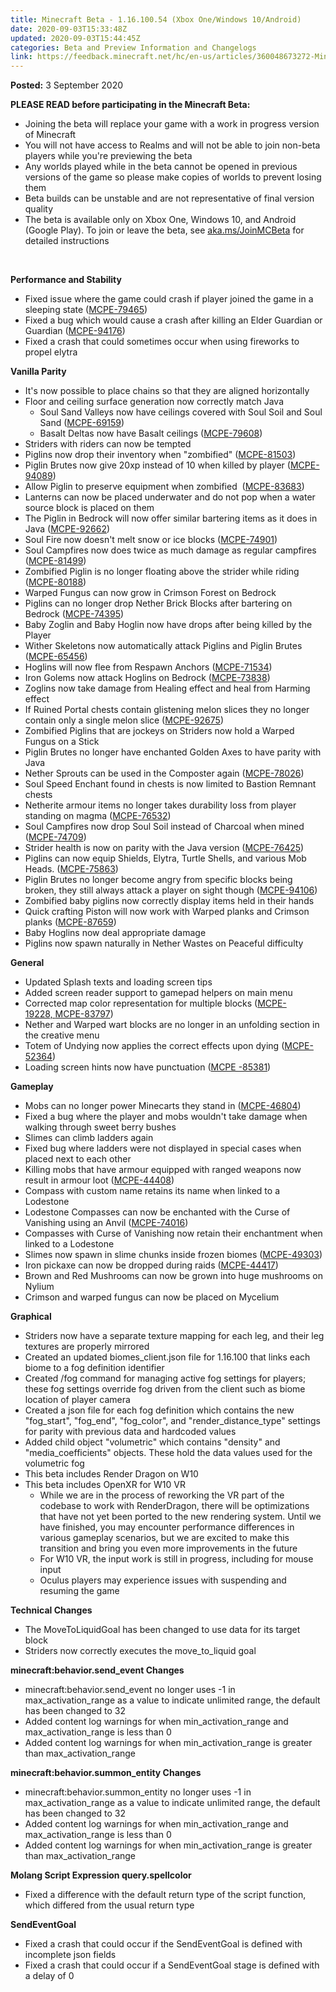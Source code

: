 ```yaml
---
title: Minecraft Beta - 1.16.100.54 (Xbox One/Windows 10/Android)
date: 2020-09-03T15:33:48Z
updated: 2020-09-03T15:44:45Z
categories: Beta and Preview Information and Changelogs
link: https://feedback.minecraft.net/hc/en-us/articles/360048673272-Minecraft-Beta-1-16-100-54-Xbox-One-Windows-10-Android-
---
```


**Posted:** 3 September 2020

**PLEASE READ before participating in the Minecraft Beta:**

-   Joining the beta will replace your game with a work in progress version of Minecraft
-   You will not have access to Realms and will not be able to join non-beta players while you\'re previewing the beta
-   Any worlds played while in the beta cannot be opened in previous versions of the game so please make copies of worlds to prevent losing them
-   Beta builds can be unstable and are not representative of final version quality
-   The beta is available only on Xbox One, Windows 10, and Android (Google Play). To join or leave the beta, see [aka.ms/JoinMCBeta](https://aka.ms/JoinMCBeta) for detailed instructions

 

**Performance and Stability**

-   Fixed issue where the game could crash if player joined the game in a sleeping state ([MCPE-79465](https://bugs.mojang.com/browse/MCPE-79465)) 
-   Fixed a bug which would cause a crash after killing an Elder Guardian or Guardian ([MCPE-94176](https://bugs.mojang.com/browse/MCPE-94176)) 
-   Fixed a crash that could sometimes occur when using fireworks to propel elytra  

**Vanilla Parity**

-   It\'s now possible to place chains so that they are aligned horizontally 
-   Floor and ceiling surface generation now correctly match Java 
    -   Soul Sand Valleys now have ceilings covered with Soul Soil and Soul Sand ([MCPE-69159](https://bugs.mojang.com/browse/MCPE-69159))
    -   Basalt Deltas now have Basalt ceilings ([MCPE-79608](https://bugs.mojang.com/browse/MCPE-79608))
-   Striders with riders can now be tempted 
-   Piglins now drop their inventory when \"zombified\" ([MCPE-81503](https://bugs.mojang.com/browse/MCPE-81503)) 
-   Piglin Brutes now give 20xp instead of 10 when killed by player ([MCPE-94089](https://bugs.mojang.com/browse/MCPE-94089)) 
-   Allow Piglin to preserve equipment when zombified  ([MCPE-83683](https://bugs.mojang.com/browse/MCPE-83683)) 
-   Lanterns can now be placed underwater and do not pop when a water source block is placed on them
-   The Piglin in Bedrock will now offer similar bartering items as it does in Java ([MCPE-92662](https://bugs.mojang.com/browse/MCPE-92662)) 
-   Soul Fire now doesn\'t melt snow or ice blocks ([MCPE-74901](https://bugs.mojang.com/browse/MCPE-74901)) 
-   Soul Campfires now does twice as much damage as regular campfires ([MCPE-81499](https://bugs.mojang.com/browse/MCPE-81499)) 
-   Zombified Piglin is no longer floating above the strider while riding ([MCPE-80188](https://bugs.mojang.com/browse/MCPE-80188)) 
-   Warped Fungus can now grow in Crimson Forest on Bedrock 
-   Piglins can no longer drop Nether Brick Blocks after bartering on Bedrock ([MCPE-74395](https://bugs.mojang.com/browse/MCPE-74395)) 
-   Baby Zoglin and Baby Hoglin now have drops after being killed by the Player
-   Wither Skeletons now automatically attack Piglins and Piglin Brutes ([MCPE-65456](https://bugs.mojang.com/browse/MCPE-65456)) 
-   Hoglins will now flee from Respawn Anchors ([MCPE-71534](https://bugs.mojang.com/browse/MCPE-71534)) 
-   Iron Golems now attack Hoglins on Bedrock ([MCPE-73838](https://bugs.mojang.com/browse/MCPE-73838)) 
-   Zoglins now take damage from Healing effect and heal from Harming effect 
-   If Ruined Portal chests contain glistening melon slices they no longer contain only a single melon slice ([MCPE-92675](https://bugs.mojang.com/browse/MCPE-92675))
-   Zombified Piglins that are jockeys on Striders now hold a Warped Fungus on a Stick 
-   Piglin Brutes no longer have enchanted Golden Axes to have parity with Java 
-   Nether Sprouts can be used in the Composter again ([MCPE-78026](https://bugs.mojang.com/browse/MCPE-78026)) 
-   Soul Speed Enchant found in chests is now limited to Bastion Remnant chests
-   Netherite armour items no longer takes durability loss from player standing on magma ([MCPE-76532](https://bugs.mojang.com/browse/MCPE-76532))
-   Soul Campfires now drop Soul Soil instead of Charcoal when mined ([MCPE-74709](https://bugs.mojang.com/browse/MCPE-74709))
-   Strider health is now on parity with the Java version ([MCPE-76425](https://bugs.mojang.com/browse/MCPE-76425))
-   Piglins can now equip Shields, Elytra, Turtle Shells, and various Mob Heads. ([MCPE-75863](https://bugs.mojang.com/browse/MCPE-75863)) 
-   Piglin Brutes no longer become angry from specific blocks being broken, they still always attack a player on sight though ([MCPE-94106](https://bugs.mojang.com/browse/MCPE-94106)) 
-   Zombified baby piglins now correctly display items held in their hands 
-   Quick crafting Piston will now work with Warped planks and Crimson planks ([MCPE-87659](https://bugs.mojang.com/browse/MCPE-87659)) 
-   Baby Hoglins now deal appropriate damage 
-   Piglins now spawn naturally in Nether Wastes on Peaceful difficulty  

**General**

-   Updated Splash texts and loading screen tips 
-   Added screen reader support to gamepad helpers on main menu 
-   Corrected map color representation for multiple blocks ([MCPE-19228, ](https://bugs.mojang.com/browse/MCPE-19228)[MCPE-83797](https://bugs.mojang.com/browse/MCPE-83797)) 
-   Nether and Warped wart blocks are no longer in an unfolding section in the creative menu 
-   Totem of Undying now applies the correct effects upon dying ([MCPE-52364](https://bugs.mojang.com/browse/MCPE-52364))
-   Loading screen hints now have punctuation ([MCPE -85381](https://bugs.mojang.com/browse/MCPE-85381)) 

**Gameplay**

-   Mobs can no longer power Minecarts they stand in ([MCPE-46804](https://bugs.mojang.com/browse/MCPE-46804)) 
-   Fixed a bug where the player and mobs wouldn\'t take damage when walking through sweet berry bushes 
-   Slimes can climb ladders again 
-   Fixed bug where ladders were not displayed in special cases when placed next to each other 
-   Killing mobs that have armour equipped with ranged weapons now result in armour loot ([MCPE-44408](https://bugs.mojang.com/browse/MCPE-44408)) 
-   Compass with custom name retains its name when linked to a Lodestone 
-   Lodestone Compasses can now be enchanted with the Curse of Vanishing using an Anvil ([MCPE-74016](https://bugs.mojang.com/browse/MCPE-74016)) 
-   Compasses with Curse of Vanishing now retain their enchantment when linked to a Lodestone 
-   Slimes now spawn in slime chunks inside frozen biomes ([MCPE-49303](https://bugs.mojang.com/browse/MCPE-49303))
-   Iron pickaxe can now be dropped during raids ([MCPE-44417](https://bugs.mojang.com/browse/MCPE-44417))
-   Brown and Red Mushrooms can now be grown into huge mushrooms on Nylium 
-   Crimson and warped fungus can now be placed on Mycelium 

**Graphical**

-   Striders now have a separate texture mapping for each leg, and their leg textures are properly mirrored 
-   Created an updated biomes_client.json file for 1.16.100 that links each biome to a fog definition identifier
-   Created /fog command for managing active fog settings for players; these fog settings override fog driven from the client such as biome location of player camera 
-   Created a json file for each fog definition which contains the new \"fog_start\", \"fog_end\", \"fog_color\", and \"render_distance_type\" settings for parity with previous data and hardcoded values 
-   Added child object \"volumetric\" which contains \"density\" and \"media_coefficients\" objects. These hold the data values used for the volumetric fog 
-   This beta includes Render Dragon on W10 
-   This beta includes OpenXR for W10 VR 
    -   While we are in the process of reworking the VR part of the codebase to work with RenderDragon, there will be optimizations that have not yet been ported to the new rendering system. Until we have finished, you may encounter performance differences in various gameplay scenarios, but we are excited to make this transition and bring you even more improvements in the future
    -   For W10 VR, the input work is still in progress, including for mouse input
    -   Oculus players may experience issues with suspending and resuming the game 

**Technical Changes**

-   The MoveToLiquidGoal has been changed to use data for its target block 
-   Striders now correctly executes the move_to_liquid goal  

**minecraft:behavior.send_event Changes**

-   minecraft:behavior.send_event no longer uses -1 in max_activation_range as a value to indicate unlimited range, the default has been changed to 32 
-   Added content log warnings for when min_activation_range and max_activation_range is less than 0 
-   Added content log warnings for when min_activation_range is greater than max_activation_range  

**minecraft:behavior.summon_entity Changes**

-   minecraft:behavior.summon_entity no longer uses -1 in max_activation_range as a value to indicate unlimited range, the default has been changed to 32 
-   Added content log warnings for when min_activation_range and max_activation_range is less than 0 
-   Added content log warnings for when min_activation_range is greater than max_activation_range  

**Molang Script Expression query.spellcolor**

-   Fixed a difference with the default return type of the script function, which differed from the usual return type 

**SendEventGoal**

-   Fixed a crash that could occur if the SendEventGoal is defined with incomplete json fields 
-   Fixed a crash that could occur if a SendEventGoal stage is defined with a delay of 0
